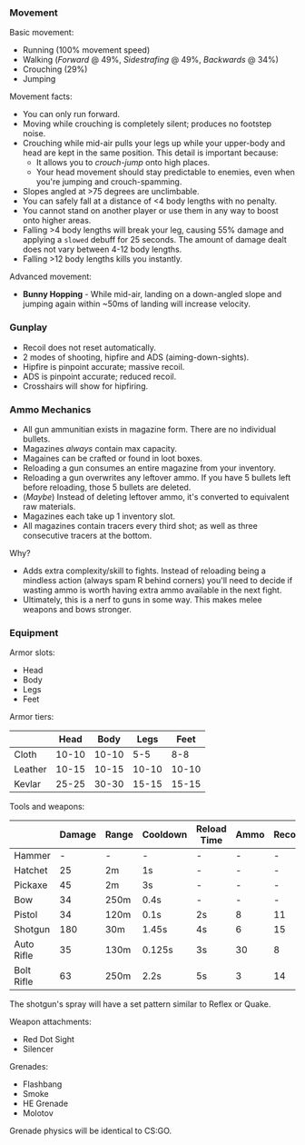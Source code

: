 ### Movement ###
Basic movement:
 - Running (100% movement speed)
 - Walking (*Forward* @ 49%, *Sidestrafing* @ 49%, *Backwards* @ 34%)
 - Crouching (29%)
 - Jumping

Movement facts:
- You can only run forward.
- Moving while crouching is completely silent; produces no footstep noise. 
- Crouching while mid-air pulls your legs up while your upper-body and head are kept in the same position. This detail is important because:
    - It allows you to *crouch-jump* onto high places.
    - Your head movement should stay predictable to enemies, even when you're jumping and crouch-spamming.
- Slopes angled at >75 degrees are unclimbable.
- You can safely fall at a distance of <4 body lengths with no penalty.
- You cannot stand on another player or use them in any way to boost onto higher areas.
- Falling >4 body lengths will break your leg, causing 55% damage and applying a `slowed` debuff for 25 seconds. The amount of damage dealt does not vary between 4-12 body lengths.
- Falling >12 body lengths kills you instantly.

Advanced movement:
- **Bunny Hopping** - While mid-air, landing on a down-angled slope and jumping again within ~50ms of landing will increase velocity.


### Gunplay ###
- Recoil does not reset automatically.
- 2 modes of shooting, hipfire and ADS (aiming-down-sights).
- Hipfire is pinpoint accurate; massive recoil.
- ADS is pinpoint accurate; reduced recoil.
- Crosshairs will show for hipfiring.


### Ammo Mechanics ###
- All gun ammunitian exists in magazine form. There are no individual bullets.
- Magazines *always* contain max capacity.
- Magaines can be crafted or found in loot boxes.
- Reloading a gun consumes an entire magazine from your inventory.
- Reloading a gun overwrites any leftover ammo. If you have 5 bullets left before reloading, those 5 bullets are deleted.
- (*Maybe*) Instead of deleting leftover ammo, it's converted to equivalent raw materials.
- Magazines each take up 1 inventory slot.
- All magazines contain tracers every third shot; as well as three consecutive tracers at the bottom.

Why?
- Adds extra complexity/skill to fights. Instead of reloading being a mindless action (always spam R behind corners) you'll need to decide if wasting ammo is worth having extra ammo available in the next fight.
- Ultimately, this is a nerf to guns in some way. This makes melee weapons and bows stronger.


### Equipment ###
Armor slots:
 - Head
 - Body
 - Legs
 - Feet

Armor tiers:

|          | Head  | Body  | Legs  | Feet  |
| -------- | ----- | ----- | ----- | ----- |
| Cloth    | 10-10 | 10-10 | 5-5   | 8-8   |
| Leather  | 10-15 | 10-15 | 10-10 | 10-10 |
| Kevlar   | 25-25 | 30-30 | 15-15 | 15-15 |

Tools and weapons:

|            | Damage | Range | Cooldown | Reload Time | Ammo | Recoil | Mode      | Projectile Speed |
| ---------- | ------ | ----- | -------- | ----------- | ---- | ------ | --------- | ---------------- |
| Hammer     | -      | -     | -        | -           | -    | -      | -         | -                |
| Hatchet    | 25     | 2m    | 1s       | -           | -    | -      | -         | -                |
| Pickaxe    | 45     | 2m    | 3s       | -           | -    | -      | -         | -                |
| Bow        | 34     | 250m  | 0.4s     | -           | -    | -      | -         | 60m/s            |
| Pistol     | 34     | 120m  | 0.1s     | 2s          | 8    | 11     | Single    | Hitscan          |
| Shotgun    | 180    | 30m   | 1.45s    | 4s          | 6    | 15     | Single    | Hitscan          |
| Auto Rifle | 35     | 130m  | 0.125s   | 3s          | 30   | 8      | Automatic | Hitscan          |
| Bolt Rifle | 63     | 250m  | 2.2s     | 5s          | 3    | 14     | Single    | Hitscan          |

The shotgun's spray will have a set pattern similar to Reflex or Quake.

Weapon attachments:
 - Red Dot Sight
 - Silencer

Grenades:
 - Flashbang
 - Smoke
 - HE Grenade
 - Molotov

Grenade physics will be identical to CS:GO.